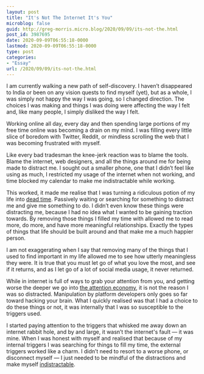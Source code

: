```yaml
---
layout: post
title: "It's Not The Internet It's You"
microblog: false
guid: http://greg-morris.micro.blog/2020/09/09/its-not-the.html
post_id: 3987695
date: 2020-09-09T06:55:18-0000
lastmod: 2020-09-09T06:55:18-0000
type: post
categories:
- "Essay"
url: /2020/09/09/its-not-the.html
---
```

<p>I am currently walking a new path of self-discovery. I haven’t disappeared to India or been on any vision quests to find myself (yet), but as a whole, I was simply not happy the way I was going, so I changed direction. The choices I was making and things I was doing were affecting the way I felt and, like many people, I simply disliked the way I felt.</p><p>Working online all day, every day and then spending large portions of my free time online was becoming a drain on my mind. I was filling every little slice of boredom with Twitter, Reddit, or mindless scrolling the web that I was becoming frustrated with myself.</p><p>Like every bad tradesman the knee-jerk reaction was to blame the tools. Blame the internet, web designers, and all the things around me for being made to distract me. I sought out a smaller phone, one that I didn’t feel like using as much, I restricted my usage of the internet when not working, and time blocked my calendar to make me indistractable while working.</p><p>This worked, it made me realise that I was turning a ridiculous potion of my life into <a href="https://en.wikipedia.org/wiki/Dead_time">dead time</a>. Passively waiting or searching for something to distract me and give me something to do. I didn’t even know these things were distracting me, because I had no idea what I wanted to be gaining traction towards. By removing those things I filled my time with allowed me to read more, do more, and have more meaningful relationships. Exactly the types of things that life should be built around and that make me a much happier person.</p><p>I am not exaggerating when I say that removing many of the things that I used to find important in my life allowed me to see how utterly meaningless they were. It is true that you must let go of what you love the most, and see if it returns, and as I let go of a lot of social media usage, it never returned.</p><p>While in internet is full of ways to grab your attention from you, and getting worse the deeper we go into <a href="/2020/09/01/the-trickle-down.html">the attention economy</a>, it is not the reason I was so distracted. Manipulation by platform developers only goes so far toward hacking your brain. What I quickly realised was that I had a choice to do these things or not, it was internally that I was so susceptible to the triggers used.</p><p>I started paying attention to the triggers that whisked me away down an internet rabbit hole, and by and large, it wasn’t the internet's fault — it was mine. When I was honest with myself and realised that because of my internal triggers I was searching for things to fill my time, the external triggers worked like a charm. I didn’t need to resort to a worse phone, or disconnect myself — I just needed to be mindful of the distractions and make myself <a href="https://www.amazon.co.uk/Indistractable-Control-Your-Attention-Choose-ebook/dp/B07QCC61Y3/">indistractable</a>.</p>
